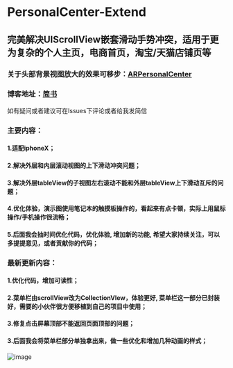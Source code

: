 # PersonalCenter-Extend
## 完美解决UIScrollView嵌套滑动手势冲突，适用于更为复杂的个人主页，电商首页，淘宝/天猫店铺页等  

### 关于头部背景视图放大的效果可移步：[ARPersonalCenter](https://github.com/ArchLL/ARPersonalCenter)

### 博客地址：[简书](https://www.jianshu.com/p/8b87837d9e3a)
如有疑问或者建议可在Issues下评论或者给我发简信

### 主要内容： 

#### 1.适配iphoneX；  
#### 2.解决外层和内层滚动视图的上下滑动冲突问题；  
#### 3.解决外层tableView的子视图左右滚动不能和外层tableView上下滑动互斥的问题；  
#### 4.优化体验，演示图使用笔记本的触摸板操作的，看起来有点卡顿，实际上用鼠标操作/手机操作很流畅；  
#### 5.后面我会抽时间优化代码，优化体验, 增加新的功能, 希望大家持续关注，可以多提提意见，或者贡献你的代码；  

### 最新更新内容： 

#### 1.优化代码，增加可读性；   
#### 2.菜单栏由scrollView改为CollectionVIew，体验更好, 菜单栏这一部分已封装好，需要的小伙伴很方便移植到自己的项目中使用；  
#### 3.修复点击屏幕顶部不能返回页面顶部的问题；
#### 3.后面我会将菜单栏部分单独拿出来，做一些优化和增加几种动画的样式；

![image](https://github.com/ArchLL/PersonalCenter-Extend/blob/master/show.gif)
